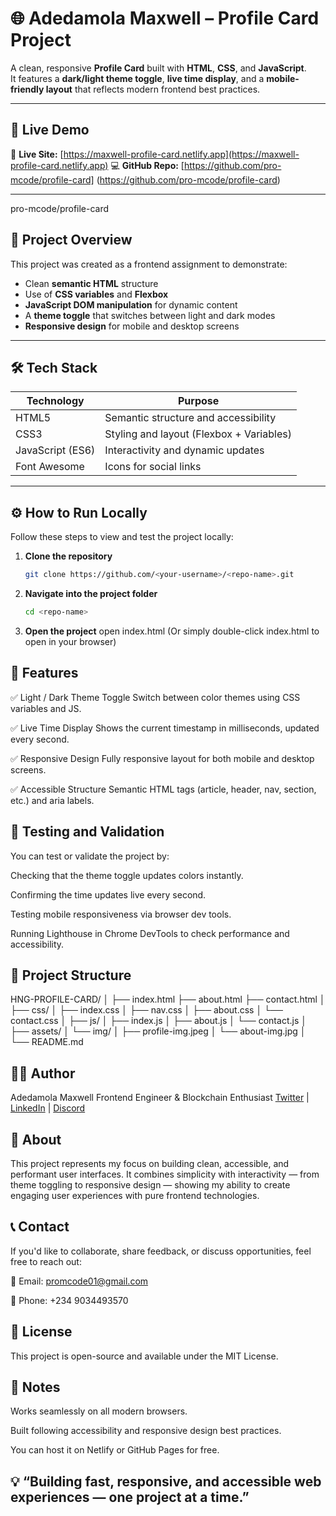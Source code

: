# 🌐 Adedamola Maxwell – Profile Card Project

A clean, responsive **Profile Card** built with **HTML**, **CSS**, and **JavaScript**.  
It features a **dark/light theme toggle**, **live time display**, and a **mobile-friendly layout** that reflects modern frontend best practices.

---

## 🚀 Live Demo

🔗 **Live Site:** [https://maxwell-profile-card.netlify.app](https://maxwell-profile-card.netlify.app)
💻 **GitHub Repo:** [https://github.com/pro-mcode/profile-card]
(https://github.com/pro-mcode/profile-card)

---

pro-mcode/profile-card

## 🧠 Project Overview

This project was created as a frontend assignment to demonstrate:

- Clean **semantic HTML** structure
- Use of **CSS variables** and **Flexbox**
- **JavaScript DOM manipulation** for dynamic content
- A **theme toggle** that switches between light and dark modes
- **Responsive design** for mobile and desktop screens

---

## 🛠️ Tech Stack

| Technology       | Purpose                                  |
| ---------------- | ---------------------------------------- |
| HTML5            | Semantic structure and accessibility     |
| CSS3             | Styling and layout (Flexbox + Variables) |
| JavaScript (ES6) | Interactivity and dynamic updates        |
| Font Awesome     | Icons for social links                   |

---

## ⚙️ How to Run Locally

Follow these steps to view and test the project locally:

1. **Clone the repository**
   ```bash
   git clone https://github.com/<your-username>/<repo-name>.git
   ```
2. **Navigate into the project folder**

   ```bash
   cd <repo-name>

   ```

3. **Open the project**
   open index.html
   (Or simply double-click index.html to open in your browser)

## 🧩 Features

✅ Light / Dark Theme Toggle
Switch between color themes using CSS variables and JS.

✅ Live Time Display
Shows the current timestamp in milliseconds, updated every second.

✅ Responsive Design
Fully responsive layout for both mobile and desktop screens.

✅ Accessible Structure
Semantic HTML tags (article, header, nav, section, etc.) and aria labels.

## 🧪 Testing and Validation

You can test or validate the project by:

Checking that the theme toggle updates colors instantly.

Confirming the time updates live every second.

Testing mobile responsiveness via browser dev tools.

Running Lighthouse in Chrome DevTools to check performance and accessibility.

## 📂 Project Structure

HNG-PROFILE-CARD/
│
├── index.html
├── about.html
├── contact.html
│
├── css/
│ ├── index.css
│ ├── nav.css
│ ├── about.css
│ └── contact.css
│
├── js/
│ ├── index.js
│ ├── about.js
│ └── contact.js
│
├── assets/
│ └── img/
│ ├── profile-img.jpeg
│ └── about-img.jpg
│
└── README.md

## 🧑‍💻 Author

Adedamola Maxwell
Frontend Engineer & Blockchain Enthusiast
[Twitter](https://twitter.com/pro_mcode) |
[LinkedIn](https://linkedin.com/in/pro-mcode) |
[Discord](https://discord.com/users/pro_mcode)

## 🧭 About

This project represents my focus on building clean, accessible, and performant user interfaces.
It combines simplicity with interactivity — from theme toggling to responsive design — showing my ability to create engaging user experiences with pure frontend technologies.

## 📞 Contact

If you'd like to collaborate, share feedback, or discuss opportunities, feel free to reach out:

📧 Email: promcode01@gmail.com

📱 Phone: +234 9034493570

## 📜 License

This project is open-source and available under the MIT License.

## 📌 Notes

Works seamlessly on all modern browsers.

Built following accessibility and responsive design best practices.

You can host it on Netlify or GitHub Pages for free.

## 💡 “Building fast, responsive, and accessible web experiences — one project at a time.”
